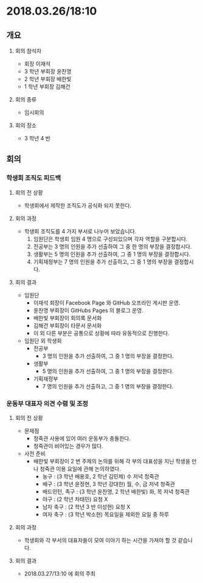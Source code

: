 # 2018.03.26/18:10

## 개요

1.  회의 참석자

    *   회장 이재석
    *   3 학년 부회장 윤찬명
    *   2 학년 부회장 배한빛
    *   1 학년 부회장 김해건

1.  회의 종류

    *   임시회의

1.  회의 장소
    *   3 학년 4 반

## 회의

### 학생회 조직도 피드백

1.  회의 전 상황

    *   학생회에서 제작한 조직도가 공식화 되지 못한다.

1.  회의 과정

    *   학생회 조직도를 4 가지 부서로 나누어 보았습니다.
        1.  임원단은 학생회 임원 4 명으로 구성되있으며 각자 역할을 구분합시다.
        1.  전공부는 3 명의 인원을 추가 선출하여 그 중 한 명의 부장을 결정합시다.
        1.  생활부는 5 명의 인원을 추가 선출하여, 그 중 1 명의 부장을 결정합시다.
        1.  기획재정부는 7 명의 인원을 추가 선출하고, 그 중 1 명의 부장을 결정합시다.

1.  회의 결과
    *   임원단
        *   이재석 회장이 Facebook Page 와 GitHub 오프라인 게시판 운영.
        *   윤찬명 부회장이 GitHubs Pages 의 블로그 운영.
        *   배한빛 부회장이 회의록 문서화
        *   김해건 부회장이 타문서 문서화
        *   이 외 다른 부분은 공통으로 상황에 따라 유동적으로 진행한다.
    *   임원단 외 학생회
        *   전공부
            *   3 명의 인원을 추가 선출하여, 그 중 1 명의 부장을 결정한다.
        *   생활부
            *   5 명의 인원을 추가 선출하여, 그 중 1 명의 부장을 결정한다.
        *   기획재정부
            *   7 명의 인원을 추가 선출하고, 그 중 1 명의 부장을 결정한다.

### 운동부 대표자 의견 수렴 및 조정

1.  회의 전 상황

    *   문제점
        *   청죽관 사용에 있어 여러 운동부가 충돌한다.
        *   청죽관이 비어있는 경우가 많다.
    *   사전 준비
        *   배한빛 부회장이 2 번 주제의 논의를 위해 각 부의 대표성을 지닌 학생을 만나 청죽관 이용 요일에 관해 논의하였다.
            *   농구 : (3 학년 배용호, 2 학년 김민제) 수 저녁 청죽관
            *   배구 : (3 학년 윤정현, 3 학년 강대한) 월, 수, 금 저녁 청죽관
            *   배드민턴, 족구 : (3 학년 윤찬명, 2 학년 배한빛) 화, 목 저녁 청죽관
            *   야구 : (2 학년 차태민) 요청 X
            *   남자 축구 : (2 학년 3 반 이성현) 요청 X
            *   여자 축구 : (3 학년 박소현) 목요일을 제외한 요일 중 하루

1.  회의 과정

    *   학생회와 각 부서의 대표자들이 모여 이야기 하는 시간을 가져야 할 것 같습니다.

1.  회의 결과
    *   2018.03.27/13:10 에 회의 주최
